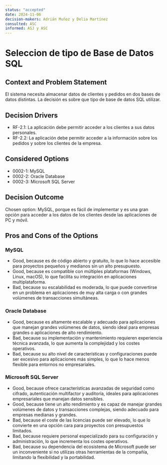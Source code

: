 ```yaml
---
status: "accepted"
date: 2024-11-06
decision-makers: Adrián Muñoz y Delia Martínez
consulted: ASC
informed: ASJ y ASC
---
```


# Seleccion de tipo de Base de Datos SQL

## Context and Problem Statement

El sistema necesita almacenar datos de clientes y pedidos en dos bases de datos distintas. La decisión es sobre que tipo de base de datos SQL utilizar.

## Decision Drivers

* RF-2.1: La aplicación debe permitir acceder a los clientes a sus datos personales.
* RF-2.2: La aplicación debe permitir acceder a la información sobre los pedidos y sobre los clientes de la empresa.

## Considered Options

* 0002-1: MySQL
* 0002-2: Oracle Database
* 0002-3: Microsoft SQL Server

## Decision Outcome

Chosen option: MySQL, porque es fácil de implementar y es una gran opción para acceder a los datos de los clientes desde las aplicaciones de PC y móvil. 


## Pros and Cons of the Options

### MySQL
* Good, because es de código abierto y gratuito, lo que lo hace accesible para proyectos pequeños y medianos sin un alto presupuesto.
* Good, because es compatible con múltiples plataformas (Windows, Linux, macOS), lo que facilita su integración en aplicaciones multiplataforma.
* Bad, because su escalabilidad es moderada, lo que puede convertirse en un problema en aplicaciones de muy alta carga o con grandes volúmenes de transacciones simultáneas.

### Oracle Database
* Good, because es altamente escalable y adecuado para aplicaciones que manejan grandes volúmenes de datos, siendo ideal para empresas grandes o aplicaciones de alto rendimiento.
* Bad, because su implementación y mantenimiento requieren experiencia técnica avanzada, lo que aumenta la complejidad y los costes operativos.
* Bad, because su alto nivel de características y configuraciones puede ser excesivo para aplicaciones más simples, lo que lo hace menos flexible para entornos no empresariales.

### Microsoft SQL Server
* Good, because ofrece características avanzadas de seguridad como cifrado, autenticación multifactor y auditoría, ideales para aplicaciones empresariales que manejan datos sensibles.
* Good, because tiene un alto rendimiento y es capaz de manejar grandes volúmenes de datos y transacciones complejas, siendo adecuado para empresas medianas y grandes.
* Bad, because el coste de las licencias puede ser elevado, lo que lo convierte en una opción cara para proyectos con presupuestos limitados.
* Bad, because requiere personal especializado para su configuración y administración, lo que incrementa los costes operativos.
* Bad, because su dependencia del ecosistema de Microsoft puede ser un inconveniente si no utilizas otras herramientas de la compañía, limitando la flexibilidad y la portabilidad.

